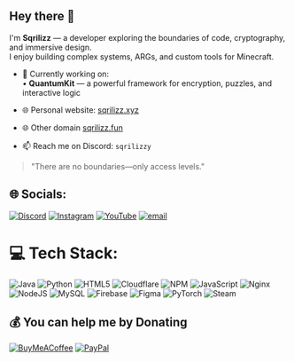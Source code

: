 ## Hey there 👋

I'm **Sqrilizz** — a developer exploring the boundaries of code, cryptography, and immersive design.  
I enjoy building complex systems, ARGs, and custom tools for Minecraft.

- 🔭 Currently working on:   
  • **QuantumKit** — a powerful framework for encryption, puzzles, and interactive logic

- 🌐 Personal website: [sqrilizz.xyz](https://sqrilizz.xyz)
- 🌐 Other domain [sqrilizz.fun](https://sqrilizz.fun)
- 📫 Reach me on Discord: `sqrilizzy`

> "There are no boundaries—only access levels."


## 🌐 Socials:
[![Discord](https://img.shields.io/badge/Discord-%237289DA.svg?logo=discord&logoColor=white)](https://discord.gg/sqrilizzy) [![Instagram](https://img.shields.io/badge/Instagram-%23E4405F.svg?logo=Instagram&logoColor=white)](https://instagram.com/Matve1m0k1) [![YouTube](https://img.shields.io/badge/YouTube-%23FF0000.svg?logo=YouTube&logoColor=white)](https://youtube.com/@sqrilizz) [![email](https://img.shields.io/badge/Email-D14836?logo=gmail&logoColor=white)](mailto:moki912011@gmail.com) 

# 💻 Tech Stack:
![Java](https://img.shields.io/badge/java-%23ED8B00.svg?style=for-the-badge&logo=openjdk&logoColor=white) ![Python](https://img.shields.io/badge/python-3670A0?style=for-the-badge&logo=python&logoColor=ffdd54) ![HTML5](https://img.shields.io/badge/html5-%23E34F26.svg?style=for-the-badge&logo=html5&logoColor=white) ![Cloudflare](https://img.shields.io/badge/Cloudflare-F38020?style=for-the-badge&logo=Cloudflare&logoColor=white) ![NPM](https://img.shields.io/badge/NPM-%23CB3837.svg?style=for-the-badge&logo=npm&logoColor=white) ![JavaScript](https://img.shields.io/badge/javascript-%23323330.svg?style=for-the-badge&logo=javascript&logoColor=%23F7DF1E) ![Nginx](https://img.shields.io/badge/nginx-%23009639.svg?style=for-the-badge&logo=nginx&logoColor=white) ![NodeJS](https://img.shields.io/badge/node.js-6DA55F?style=for-the-badge&logo=node.js&logoColor=white) ![MySQL](https://img.shields.io/badge/mysql-4479A1.svg?style=for-the-badge&logo=mysql&logoColor=white) ![Firebase](https://img.shields.io/badge/firebase-a08021?style=for-the-badge&logo=firebase&logoColor=ffcd34) ![Figma](https://img.shields.io/badge/figma-%23F24E1E.svg?style=for-the-badge&logo=figma&logoColor=white) ![PyTorch](https://img.shields.io/badge/PyTorch-%23EE4C2C.svg?style=for-the-badge&logo=PyTorch&logoColor=white) ![Steam](https://img.shields.io/badge/steam-%23000000.svg?style=for-the-badge&logo=steam&logoColor=white)



  ## 💰 You can help me by Donating
  [![BuyMeACoffee](https://img.shields.io/badge/Buy%20Me%20a%20Coffee-ffdd00?style=for-the-badge&logo=buy-me-a-coffee&logoColor=black)](https://buymeacoffee.com/https://buymeacoffee.com/sqrilizz) [![PayPal](https://img.shields.io/badge/PayPal-00457C?style=for-the-badge&logo=paypal&logoColor=white)](https://buymeacoffee.com/sqrilizz) 

  
<!-- Proudly created with GPRM ( https://gprm.itsvg.in ) -->
